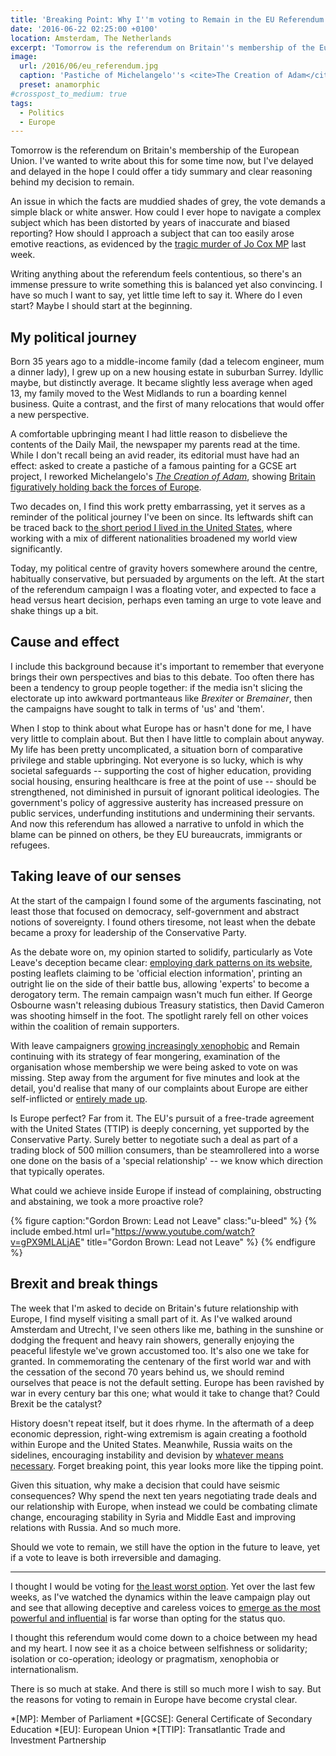 ```yaml
---
title: 'Breaking Point: Why I''m voting to Remain in the EU Referendum'
date: '2016-06-22 02:25:00 +0100'
location: Amsterdam, The Netherlands
excerpt: 'Tomorrow is the referendum on Britain''s membership of the European Union. I''ve wanted to write about this for some time now, but I''ve delayed and delayed in the hope I could offer a tidy summary and clear reasoning behind my decision to remain.'
image:
  url: /2016/06/eu_referendum.jpg
  caption: 'Pastiche of Michelangelo''s <cite>The Creation of Adam</cite>, a modern reworking inspired by the same exercise I carried out twenty years ago.'
  preset: anamorphic
#crosspost_to_medium: true
tags:
  - Politics
  - Europe
---
```

Tomorrow is the referendum on Britain's membership of the European Union. I've wanted to write about this for some time now, but I've delayed and delayed in the hope I could offer a tidy summary and clear reasoning behind my decision to remain.

An issue in which the facts are muddied shades of grey, the vote demands a simple black or white answer. How could I ever hope to navigate a complex subject which has been distorted by years of inaccurate and biased reporting? How should I approach a subject that can too easily arose emotive reactions, as evidenced by the [tragic murder of Jo Cox MP][1] last week.

Writing anything about the referendum feels contentious, so there's an immense pressure to write something this is balanced yet also convincing. I have so much I want to say, yet little time left to say it. Where do I even start? Maybe I should start at the beginning.

## My political journey
Born 35 years ago to a middle-income family (dad a telecom engineer, mum a dinner lady), I grew up on a new housing estate in suburban Surrey. Idyllic maybe, but distinctly average. It became slightly less average when aged 13, my family moved to the West Midlands to run a boarding kennel business. Quite a contrast, and the first of many relocations that would offer a new perspective.

A comfortable upbringing meant I had little reason to disbelieve the contents of the Daily Mail, the newspaper my parents read at the time. While I don't recall being an avid reader, its editorial must have had an effect: asked to create a pastiche of a famous painting for a GCSE art project, I reworked Michelangelo's <cite>[The Creation of Adam][2]</cite>, showing [Britain figuratively holding back the forces of Europe][3].

Two decades on, I find this work pretty embarrassing, yet it serves as a reminder of the political journey I've been on since. Its leftwards shift can be traced back to [the short period I lived in the United States][4], where working with a mix of different nationalities broadened my world view significantly.

Today, my political centre of gravity hovers somewhere around the centre, habitually conservative, but persuaded by arguments on the left. At the start of the referendum campaign I was a floating voter, and expected to face a head versus heart decision, perhaps even taming an urge to vote leave and shake things up a bit.

## Cause and effect
I include this background because it's important to remember that everyone brings their own perspectives and bias to this debate. Too often there has been a tendency to group people together: if the media isn't slicing the electorate up into awkward portmanteaus like *Brexiter* or *Bremainer*, then the campaigns have sought to talk in terms of 'us' and 'them'.

When I stop to think about what Europe has or hasn't done for me, I have very little to complain about. But then I have little to complain about anyway. My life has been pretty uncomplicated, a situation born of comparative privilege and stable upbringing. Not everyone is so lucky, which is why societal safeguards -- supporting the cost of higher education, providing social housing, ensuring healthcare is free at the point of use -- should be strengthened, not diminished in pursuit of ignorant political ideologies. The government's policy of aggressive austerity has increased pressure on public services, underfunding institutions and undermining their servants. And now this referendum has allowed a narrative to unfold in which the blame can be pinned on others, be they EU bureaucrats, immigrants or refugees.

## Taking leave of our senses
At the start of the campaign I found some of the arguments fascinating, not least those that focused on democracy, self-government and abstract notions of sovereignty. I found others tiresome, not least when the debate became a proxy for leadership of the Conservative Party.

As the debate wore on, my opinion started to solidify, particularly as Vote Leave's deception became clear: [employing dark patterns on its website][5], posting leaflets claiming to be 'official election information', printing an outright lie on the side of their battle bus, allowing 'experts' to become a derogatory term. The remain campaign wasn't much fun either. If George Osbourne wasn't releasing dubious Treasury statistics, then David Cameron was shooting himself in the foot. The spotlight rarely fell on other voices within the coalition of remain supporters.

With leave campaigners [growing increasingly xenophobic][6] and Remain continuing with its strategy of fear mongering, examination of the organisation whose membership we were being asked to vote on was missing. Step away from the argument for five minutes and look at the detail, you'd realise that many of our complaints about Europe are either self-inflicted or [entirely made up][7].

Is Europe perfect? Far from it. The EU's pursuit of a free-trade agreement with the United States (TTIP) is deeply concerning, yet supported by the Conservative Party. Surely better to negotiate such a deal as part of a trading block of 500 million consumers, than be steamrollered into a worse one done on the basis of a 'special relationship' -- we know which direction that typically operates.

What could we achieve inside Europe if instead of complaining, obstructing and abstaining, we took a more proactive role?

{% figure caption:"Gordon Brown: Lead not Leave" class:"u-bleed" %}
{% include embed.html url="https://www.youtube.com/watch?v=gPX9MLALjAE" title="Gordon Brown: Lead not Leave" %}
{% endfigure %}

## Brexit and break things
The week that I'm asked to decide on Britain's future relationship with Europe, I find myself visiting a small part of it. As I've walked around Amsterdam and Utrecht, I've seen others like me, bathing in the sunshine or dodging the frequent and heavy rain showers, generally enjoying the peaceful lifestyle we've grown accustomed too. It's also one we take for granted. In commemorating the centenary of the first world war and with the cessation of the second 70 years behind us, we should remind ourselves that peace is not the default setting. Europe has been ravished by war in every century bar this one; what would it take to change that? Could Brexit be the catalyst?

History doesn't repeat itself, but it does rhyme. In the aftermath of a deep economic depression, right-wing extremism is again creating a foothold within Europe and the United States. Meanwhile, Russia waits on the sidelines, encouraging instability and devision by [whatever means necessary][8]. Forget breaking point, this year looks more like the tipping point.

Given this situation, why make a decision that could have seismic consequences? Why spend the next ten years negotiating trade deals and our relationship with Europe, when instead we could be combating climate change, encouraging stability in Syria and Middle East and improving relations with Russia. And so much more.

Should we vote to remain, we still have the option in the future to leave, yet if a vote to leave is both irreversible and damaging.

* * *

I thought I would be voting for [the least worst option][9]. Yet over the last few weeks, as I've watched the dynamics within the leave campaign play out and see that allowing deceptive and careless voices to [emerge as the most powerful and influential][10] is far worse than opting for the status quo.

I thought this referendum would come down to a choice between my head and my heart. I now see it as a choice between selfishness or solidarity; isolation or co-operation; ideology or pragmatism, xenophobia or internationalism.

There is so much at stake. And there is still so much more I wish to say. But the reasons for voting to remain in Europe have become crystal clear.

[1]: http://blogs.spectator.co.uk/2016/06/a-day-of-infamy/
[2]: https://en.wikipedia.org/wiki/The_Creation_of_Adam
[3]: https://twitter.com/paulrobertlloyd/status/440150465419153408
[4]: /2015/12/peaceful_reflection
[5]: http://www.bbc.com/news/36462432
[6]: http://www.newstatesman.com/2016/06/nigel-farage-s-anti-eu-poster-depicting-migrants-resembles-nazi-propaganda
[7]: http://indy100.independent.co.uk/article/a-journalist-has-shared-a-story-about-boris-johnson-that-completely-undermines-his-authority-on-the-eu--bkoHJPBuVZ
[8]: https://www.theguardian.com/football/2016/jun/18/whitehall-suspects-kremlin-links-to-russian-euro-2016-hooligans-vladimir-putin
[9]: https://www.theguardian.com/commentisfree/2016/jun/15/european-union-eu-britain-sovereignty
[10]: https://nathanieltapley.com/2016/06/17/a-left-eurosceptic-voting-to-remain/

*[MP]: Member of Parliament
*[GCSE]: General Certificate of Secondary Education
*[EU]: European Union
*[TTIP]: Transatlantic Trade and Investment Partnership
